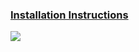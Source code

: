 ### [Installation Instructions](https://github.com/xcode75/XManager/wiki)


![](https://raw.githubusercontent.com/xcode75/XManager/main/img/xmanager.png)
